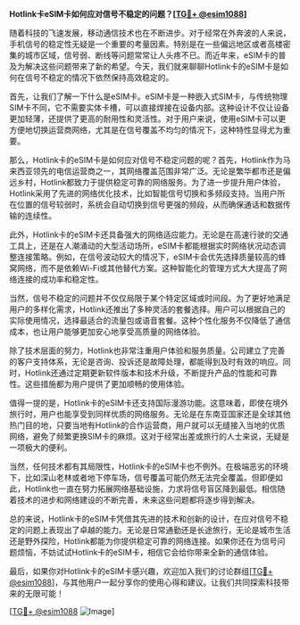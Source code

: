 **Hotlink卡eSIM卡如何应对信号不稳定的问题？[[TG💪+ @esim1088](https://t.me/s/esim1088)]**

随着科技的飞速发展，移动通信技术也在不断进步。对于经常在外奔波的人来说，手机信号的稳定性无疑是一个重要的考量因素。特别是在一些偏远地区或者高楼密集的城市区域，信号弱、断线等问题常常让人头疼不已。而近年来，eSIM卡的普及为解决这些问题带来了新的希望。今天，我们就来聊聊Hotlink卡的eSIM卡是如何在信号不稳定的情况下依然保持高效稳定的。

首先，让我们了解一下什么是eSIM卡。eSIM卡是一种嵌入式SIM卡，与传统物理SIM卡不同，它不需要实体卡槽，可以直接焊接在设备内部。这种设计不仅让设备更加轻薄，还提供了更高的耐用性和灵活性。对于用户来说，使用eSIM卡可以更方便地切换运营商网络，尤其是在信号覆盖不均匀的情况下，这种特性显得尤为重要。

那么，Hotlink卡的eSIM卡是如何应对信号不稳定问题的呢？首先，Hotlink作为马来西亚领先的电信运营商之一，其网络覆盖范围非常广泛。无论是繁华都市还是偏远乡村，Hotlink都致力于提供稳定可靠的网络服务。为了进一步提升用户体验，Hotlink采用了先进的网络优化技术，比如智能信号切换和多频段支持。当用户所在位置的信号较弱时，系统会自动切换到信号更强的频段，从而确保通话和数据传输的连续性。

此外，Hotlink卡的eSIM卡还具备强大的网络适应能力。无论是在高速行驶的交通工具上，还是在人潮涌动的大型活动场所，eSIM卡都能根据实时网络状况动态调整连接策略。例如，在信号波动较大的情况下，eSIM卡会优先选择质量较高的蜂窝网络，而不是依赖Wi-Fi或其他替代方案。这种智能化的管理方式大大提高了网络连接的成功率和稳定性。

当然，信号不稳定的问题并不仅仅局限于某个特定区域或时间段。为了更好地满足用户的多样化需求，Hotlink还推出了多种灵活的套餐选择。用户可以根据自己的实际使用情况，选择最适合的流量包或语音套餐。这种个性化服务不仅降低了通信成本，也让用户能够更加安心地享受高质量的网络体验。

除了技术层面的努力，Hotlink也非常注重用户体验和服务质量。公司建立了完善的客户支持体系，无论是咨询、投诉还是故障处理，都能得到及时有效的响应。同时，Hotlink还通过定期更新软件版本和技术升级，不断提升产品的性能和可靠性。这些措施都为用户提供了更加顺畅的使用体验。

值得一提的是，Hotlink卡的eSIM卡还支持国际漫游功能。这意味着，即使在境外旅行时，用户也能享受到同样优质的网络服务。无论是在东南亚国家还是全球其他热门目的地，只要当地有Hotlink的合作运营商，用户就可以无缝接入当地的优质网络，避免了频繁更换SIM卡的麻烦。这对于经常出差或旅行的人士来说，无疑是一项极大的便利。

当然，任何技术都有其局限性，Hotlink卡的eSIM卡也不例外。在极端恶劣的环境下，比如深山老林或者地下停车场，信号覆盖可能仍然无法完全覆盖。但即便如此，Hotlink也一直在努力拓展网络基础设施，力求将信号盲区降到最低。相信随着技术的进步和网络建设的不断完善，未来这些问题都将逐步得到解决。

总的来说，Hotlink卡的eSIM卡凭借其先进的技术和创新的设计，在应对信号不稳定的问题上表现出了卓越的能力。无论是日常通勤还是长途旅行，无论是城市生活还是野外探险，Hotlink都能为你提供稳定可靠的网络连接。如果你还在为信号问题烦恼，不妨试试Hotlink卡的eSIM卡，相信它会给你带来全新的通信体验。

最后，如果你对Hotlink卡的eSIM卡感兴趣，欢迎加入我们的讨论群组[[TG💪+ @esim1088](https://t.me/s/esim1088)]，与其他用户一起分享你的使用心得和建议。让我们共同探索科技带来的无限可能！

[[TG💪+ @esim1088](https://t.me/s/esim1088) ![Image](https://i.postimg.cc/4NQfJmqS/Snipaste-2025-05-13-00-14-12.png)]